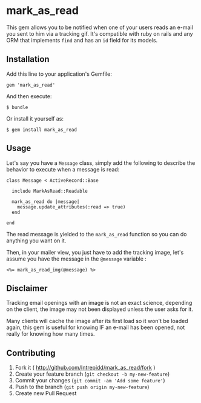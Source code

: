 # mark_as_read

This gem allows you to be notified when one of your users reads an e-mail you sent to him via a tracking gif.
It's compatible with ruby on rails and any ORM that implements ``find`` and has an ``id`` field for its models.

## Installation

Add this line to your application's Gemfile:

    gem 'mark_as_read'

And then execute:

    $ bundle

Or install it yourself as:

    $ gem install mark_as_read

## Usage

Let's say you have a ``Message`` class, simply add the following to describe the behavior to execute when a message is read:

    class Message < ActiveRecord::Base

      include MarkAsRead::Readable

      mark_as_read do |message|
        message.update_attributes(:read => true)
      end

    end

The read message is yielded to the ``mark_as_read`` function so you can do anything you want on it.


Then, in your mailer view, you just have to add the tracking image, let's assume you have the message in the ``@message`` variable :

    <%= mark_as_read_img(@message) %>
    
## Disclaimer

Tracking email openings with an image is not an exact science, depending on the client, the image may not been displayed unless the user asks for it.

Many clients will cache the image after its first load so it won't be loaded again, this gem is useful for knowing IF an e-mail has been opened, not really for knowing how many times.


## Contributing

1. Fork it ( http://github.com/Intrepidd/mark_as_read/fork )
2. Create your feature branch (`git checkout -b my-new-feature`)
3. Commit your changes (`git commit -am 'Add some feature'`)
4. Push to the branch (`git push origin my-new-feature`)
5. Create new Pull Request

